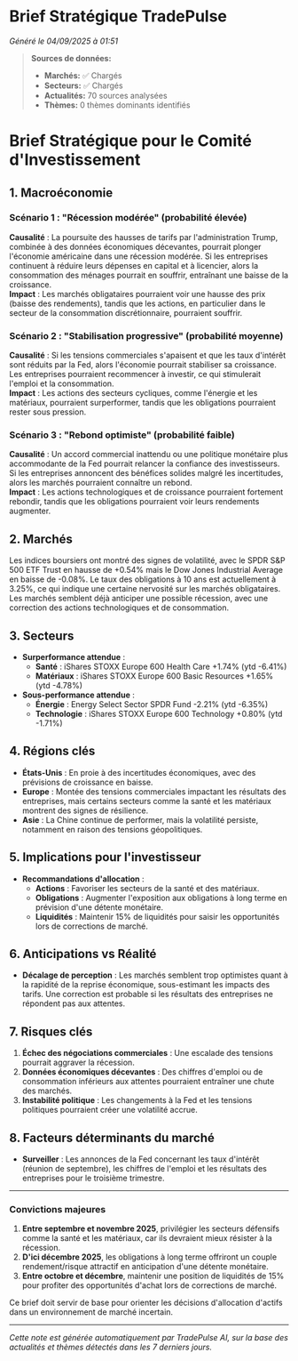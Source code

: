 # Brief Stratégique TradePulse

*Généré le 04/09/2025 à 01:51*

> **Sources de données:**
> - **Marchés:** ✅ Chargés
> - **Secteurs:** ✅ Chargés
> - **Actualités:** 70 sources analysées
> - **Thèmes:** 0 thèmes dominants identifiés

# Brief Stratégique pour le Comité d'Investissement

## 1. Macroéconomie

### Scénario 1 : "Récession modérée" (probabilité élevée)
**Causalité** : La poursuite des hausses de tarifs par l'administration Trump, combinée à des données économiques décevantes, pourrait plonger l'économie américaine dans une récession modérée. Si les entreprises continuent à réduire leurs dépenses en capital et à licencier, alors la consommation des ménages pourrait en souffrir, entraînant une baisse de la croissance.  
**Impact** : Les marchés obligataires pourraient voir une hausse des prix (baisse des rendements), tandis que les actions, en particulier dans le secteur de la consommation discrétionnaire, pourraient souffrir.

### Scénario 2 : "Stabilisation progressive" (probabilité moyenne)
**Causalité** : Si les tensions commerciales s'apaisent et que les taux d'intérêt sont réduits par la Fed, alors l'économie pourrait stabiliser sa croissance. Les entreprises pourraient recommencer à investir, ce qui stimulerait l'emploi et la consommation.  
**Impact** : Les actions des secteurs cycliques, comme l'énergie et les matériaux, pourraient surperformer, tandis que les obligations pourraient rester sous pression.

### Scénario 3 : "Rebond optimiste" (probabilité faible)
**Causalité** : Un accord commercial inattendu ou une politique monétaire plus accommodante de la Fed pourrait relancer la confiance des investisseurs. Si les entreprises annoncent des bénéfices solides malgré les incertitudes, alors les marchés pourraient connaître un rebond.  
**Impact** : Les actions technologiques et de croissance pourraient fortement rebondir, tandis que les obligations pourraient voir leurs rendements augmenter.

## 2. Marchés
Les indices boursiers ont montré des signes de volatilité, avec le SPDR S&P 500 ETF Trust en hausse de +0.54% mais le Dow Jones Industrial Average en baisse de -0.08%. Le taux des obligations à 10 ans est actuellement à 3.25%, ce qui indique une certaine nervosité sur les marchés obligataires. Les marchés semblent déjà anticiper une possible récession, avec une correction des actions technologiques et de consommation.

## 3. Secteurs
- **Surperformance attendue** : 
  - **Santé** : iShares STOXX Europe 600 Health Care +1.74% (ytd -6.41%)
  - **Matériaux** : iShares STOXX Europe 600 Basic Resources +1.65% (ytd -4.78%)
- **Sous-performance attendue** : 
  - **Énergie** : Energy Select Sector SPDR Fund -2.21% (ytd -6.35%)
  - **Technologie** : iShares STOXX Europe 600 Technology +0.80% (ytd -1.71%)

## 4. Régions clés
- **États-Unis** : En proie à des incertitudes économiques, avec des prévisions de croissance en baisse.
- **Europe** : Montée des tensions commerciales impactant les résultats des entreprises, mais certains secteurs comme la santé et les matériaux montrent des signes de résilience.
- **Asie** : La Chine continue de performer, mais la volatilité persiste, notamment en raison des tensions géopolitiques.

## 5. Implications pour l'investisseur
- **Recommandations d'allocation** :
  - **Actions** : Favoriser les secteurs de la santé et des matériaux.
  - **Obligations** : Augmenter l'exposition aux obligations à long terme en prévision d'une détente monétaire.
  - **Liquidités** : Maintenir 15% de liquidités pour saisir les opportunités lors de corrections de marché.

## 6. Anticipations vs Réalité
- **Décalage de perception** : Les marchés semblent trop optimistes quant à la rapidité de la reprise économique, sous-estimant les impacts des tarifs. Une correction est probable si les résultats des entreprises ne répondent pas aux attentes.

## 7. Risques clés
1. **Échec des négociations commerciales** : Une escalade des tensions pourrait aggraver la récession.
2. **Données économiques décevantes** : Des chiffres d'emploi ou de consommation inférieurs aux attentes pourraient entraîner une chute des marchés.
3. **Instabilité politique** : Les changements à la Fed et les tensions politiques pourraient créer une volatilité accrue.

## 8. Facteurs déterminants du marché
- **Surveiller** : Les annonces de la Fed concernant les taux d'intérêt (réunion de septembre), les chiffres de l'emploi et les résultats des entreprises pour le troisième trimestre.

---

### Convictions majeures
1. **Entre septembre et novembre 2025**, privilégier les secteurs défensifs comme la santé et les matériaux, car ils devraient mieux résister à la récession.
2. **D'ici décembre 2025**, les obligations à long terme offriront un couple rendement/risque attractif en anticipation d'une détente monétaire.
3. **Entre octobre et décembre**, maintenir une position de liquidités de 15% pour profiter des opportunités d'achat lors de corrections de marché.

Ce brief doit servir de base pour orienter les décisions d'allocation d'actifs dans un environnement de marché incertain.

---

*Cette note est générée automatiquement par TradePulse AI, sur la base des actualités et thèmes détectés dans les 7 derniers jours.*
